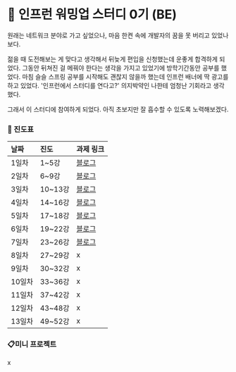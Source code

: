 # 🌱 인프런 워밍업 스터디 0기 (BE)

원래는 네트워크 분야로 가고 싶었으나, 마음 한켠 속에 개발자의 꿈을 못 버리고 있었나보다.

젊을 때 도전해보는 게 맞다고 생각해서 뒤늦게 편입을 신청했는데 운좋게 합격하게 되었다.
그동안 뒤쳐진 걸 메꿔야 한다는 생각을 가지고 있었기에 방학기간동안 공부를 했었다.
마침 슬슬 스프링 공부를 시작해도 괜찮지 않을까 했는데 인프런 배너에 딱 광고를 하고 있었다.
'인프런에서 스터디를 연다고?' 의지박약인 나한테 엄청난 기회라고 생각했다.


그래서 이 스터디에 참여하게 되었다.
아직 초보지만 잘 흡수할 수 있도록 노력해보겠다.


### 📝 진도표
| 날짜   | 진도     | 과제 링크                                                   |
|:-----|:-------|:--------------------------------------------------------|
| 1일차  | 1~5강   | [블로그](https://velog.io/@choon9_h/Java-어노테이션-Annotation) |
| 2일차  | 6~9강   | [블로그](https://velog.io/@choon9_h/2일차-과제-API-만들기)        |
| 3일차  | 10~13강 | [블로그](https://velog.io/@choon9_h/3일차-과제-람다식-익명클래스)      |
| 4일차  | 14~16강 | [블로그](https://velog.io/@choon9_h/4일차-과제-API-개발)         |
| 5일차  | 17~18강 | [블로그](https://velog.io/@choon9_h/5일차-코드-정리)             |
| 6일차  | 19~22강 | [블로그](https://velog.io/@choon9_h/6일차-과제-코드-분리하기)        |
| 7일차  | 23~26강 | [블로그](https://velog.io/@choon9_h/7일차-과제)                |
| 8일차  | 27~29강 | x                                                       |
| 9일차  | 30~32강 | x                                                       |
| 10일차 | 33~36강 | x                                                       |
| 11일차 | 37~42강 | x                                                       |
| 12일차 | 43~48강 | x                                                       |
| 13일차 | 49~52강 | x                                                       |

### 📋미니 프로젝트
x
